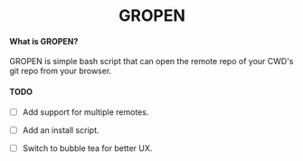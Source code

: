 <div align=center>

# GROPEN

</div>

#### What is GROPEN?
GROPEN is simple bash script that can open the remote repo of your CWD's git repo from your browser.

#### TODO
 - [ ] Add support for multiple remotes.
 - [ ] Add an install script.
 - [ ] Switch to bubble tea for better UX.

